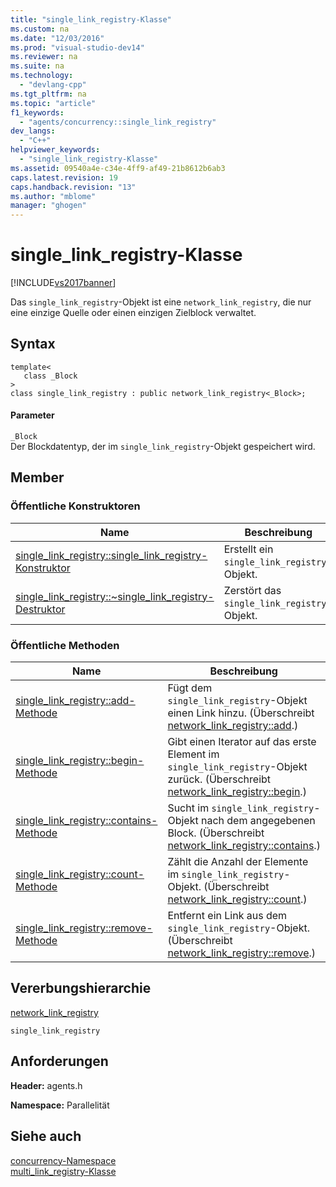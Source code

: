 ```yaml
---
title: "single_link_registry-Klasse"
ms.custom: na
ms.date: "12/03/2016"
ms.prod: "visual-studio-dev14"
ms.reviewer: na
ms.suite: na
ms.technology: 
  - "devlang-cpp"
ms.tgt_pltfrm: na
ms.topic: "article"
f1_keywords: 
  - "agents/concurrency::single_link_registry"
dev_langs: 
  - "C++"
helpviewer_keywords: 
  - "single_link_registry-Klasse"
ms.assetid: 09540a4e-c34e-4ff9-af49-21b8612b6ab3
caps.latest.revision: 19
caps.handback.revision: "13"
ms.author: "mblome"
manager: "ghogen"
---
```

# single_link_registry-Klasse
[!INCLUDE[vs2017banner](../../../assembler/inline/includes/vs2017banner.md)]

Das `single_link_registry`\-Objekt ist eine `network_link_registry`, die nur eine einzige Quelle oder einen einzigen Zielblock verwaltet.  
  
## Syntax  
  
```  
template<  
   class _Block  
>  
class single_link_registry : public network_link_registry<_Block>;  
```  
  
#### Parameter  
 `_Block`  
 Der Blockdatentyp, der im `single_link_registry`\-Objekt gespeichert wird.  
  
## Member  
  
### Öffentliche Konstruktoren  
  
|Name|**Beschreibung**|  
|----------|----------------------|  
|[single\_link\_registry::single\_link\_registry\-Konstruktor](../Topic/single_link_registry::single_link_registry%20Constructor.md)|Erstellt ein `single_link_registry`\-Objekt.|  
|[single\_link\_registry::~single\_link\_registry\-Destruktor](../Topic/single_link_registry::~single_link_registry%20Destructor.md)|Zerstört das `single_link_registry`\-Objekt.|  
  
### Öffentliche Methoden  
  
|Name|**Beschreibung**|  
|----------|----------------------|  
|[single\_link\_registry::add\-Methode](../Topic/single_link_registry::add%20Method.md)|Fügt dem `single_link_registry`\-Objekt einen Link hinzu. \(Überschreibt [network\_link\_registry::add](../Topic/network_link_registry::add%20Method.md).\)|  
|[single\_link\_registry::begin\-Methode](../Topic/single_link_registry::begin%20Method.md)|Gibt einen Iterator auf das erste Element im `single_link_registry`\-Objekt zurück. \(Überschreibt [network\_link\_registry::begin](../Topic/network_link_registry::begin%20Method.md).\)|  
|[single\_link\_registry::contains\-Methode](../Topic/single_link_registry::contains%20Method.md)|Sucht im `single_link_registry`\-Objekt nach dem angegebenen Block. \(Überschreibt [network\_link\_registry::contains](../Topic/network_link_registry::contains%20Method.md).\)|  
|[single\_link\_registry::count\-Methode](../Topic/single_link_registry::count%20Method.md)|Zählt die Anzahl der Elemente im `single_link_registry`\-Objekt. \(Überschreibt [network\_link\_registry::count](../Topic/network_link_registry::count%20Method.md).\)|  
|[single\_link\_registry::remove\-Methode](../Topic/single_link_registry::remove%20Method.md)|Entfernt ein Link aus dem `single_link_registry`\-Objekt. \(Überschreibt [network\_link\_registry::remove](../Topic/network_link_registry::remove%20Method.md).\)|  
  
## Vererbungshierarchie  
 [network\_link\_registry](../../../parallel/concrt/reference/network-link-registry-class.md)  
  
 `single_link_registry`  
  
## Anforderungen  
 **Header:** agents.h  
  
 **Namespace:** Parallelität  
  
## Siehe auch  
 [concurrency\-Namespace](../../../parallel/concrt/reference/concurrency-namespace.md)   
 [multi\_link\_registry\-Klasse](../../../parallel/concrt/reference/multi-link-registry-class.md)